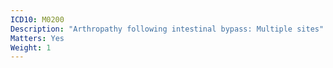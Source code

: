 ```yaml
---
ICD10: M0200
Description: "Arthropathy following intestinal bypass: Multiple sites"
Matters: Yes
Weight: 1
---
```


